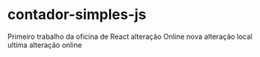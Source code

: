# contador-simples-js

Primeiro trabalho da oficina de React 
alteração Online
nova alteração local
ultima alteração online

